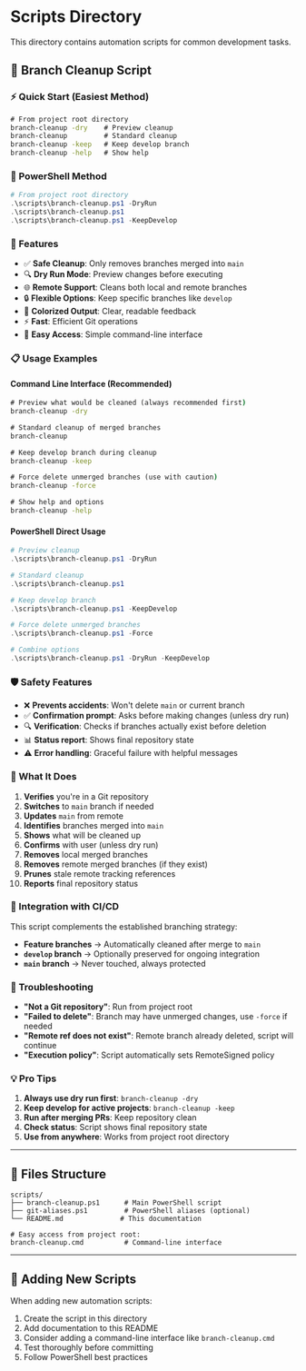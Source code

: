 # Scripts Directory

This directory contains automation scripts for common development tasks.

## 🧹 Branch Cleanup Script

### ⚡ Quick Start (Easiest Method)

```cmd
# From project root directory
branch-cleanup -dry    # Preview cleanup
branch-cleanup         # Standard cleanup
branch-cleanup -keep   # Keep develop branch
branch-cleanup -help   # Show help
```

### 🔧 PowerShell Method

```powershell
# From project root directory
.\scripts\branch-cleanup.ps1 -DryRun
.\scripts\branch-cleanup.ps1
.\scripts\branch-cleanup.ps1 -KeepDevelop
```

### 🎯 Features

- ✅ **Safe Cleanup**: Only removes branches merged into `main`
- 🔍 **Dry Run Mode**: Preview changes before executing  
- 🌐 **Remote Support**: Cleans both local and remote branches
- 🔒 **Flexible Options**: Keep specific branches like `develop`
- 🎨 **Colorized Output**: Clear, readable feedback
- ⚡ **Fast**: Efficient Git operations
- 🚀 **Easy Access**: Simple command-line interface

### 📋 Usage Examples

#### Command Line Interface (Recommended)

```cmd
# Preview what would be cleaned (always recommended first)
branch-cleanup -dry

# Standard cleanup of merged branches
branch-cleanup

# Keep develop branch during cleanup  
branch-cleanup -keep

# Force delete unmerged branches (use with caution)
branch-cleanup -force

# Show help and options
branch-cleanup -help
```

#### PowerShell Direct Usage

```powershell
# Preview cleanup
.\scripts\branch-cleanup.ps1 -DryRun

# Standard cleanup
.\scripts\branch-cleanup.ps1

# Keep develop branch
.\scripts\branch-cleanup.ps1 -KeepDevelop

# Force delete unmerged branches
.\scripts\branch-cleanup.ps1 -Force

# Combine options
.\scripts\branch-cleanup.ps1 -DryRun -KeepDevelop
```

### 🛡️ Safety Features

- ❌ **Prevents accidents**: Won't delete `main` or current branch
- ✅ **Confirmation prompt**: Asks before making changes (unless dry run)
- 🔍 **Verification**: Checks if branches actually exist before deletion
- 📊 **Status report**: Shows final repository state
- ⚠️ **Error handling**: Graceful failure with helpful messages

### 🔄 What It Does

1. **Verifies** you're in a Git repository
2. **Switches** to `main` branch if needed  
3. **Updates** `main` from remote
4. **Identifies** branches merged into `main`
5. **Shows** what will be cleaned up
6. **Confirms** with user (unless dry run)
7. **Removes** local merged branches
8. **Removes** remote merged branches (if they exist)
9. **Prunes** stale remote tracking references
10. **Reports** final repository status

### 🔗 Integration with CI/CD

This script complements the established branching strategy:

- **Feature branches** → Automatically cleaned after merge to `main`
- **`develop` branch** → Optionally preserved for ongoing integration  
- **`main` branch** → Never touched, always protected

### 🚨 Troubleshooting

- **"Not a Git repository"**: Run from project root
- **"Failed to delete"**: Branch may have unmerged changes, use `-force` if needed
- **"Remote ref does not exist"**: Remote branch already deleted, script will continue
- **"Execution policy"**: Script automatically sets RemoteSigned policy

### 💡 Pro Tips

1. **Always use dry run first**: `branch-cleanup -dry`
2. **Keep develop for active projects**: `branch-cleanup -keep`  
3. **Run after merging PRs**: Keep repository clean
4. **Check status**: Script shows final repository state
5. **Use from anywhere**: Works from project root directory

---

## 📁 Files Structure

```text
scripts/
├── branch-cleanup.ps1      # Main PowerShell script
├── git-aliases.ps1         # PowerShell aliases (optional)
└── README.md              # This documentation

# Easy access from project root:
branch-cleanup.cmd          # Command-line interface
```

---

## 🔧 Adding New Scripts

When adding new automation scripts:

1. Create the script in this directory
2. Add documentation to this README
3. Consider adding a command-line interface like `branch-cleanup.cmd`
4. Test thoroughly before committing
5. Follow PowerShell best practices

